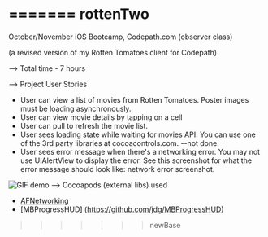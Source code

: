 
=======
rottenTwo
=========
October/November iOS Bootcamp, Codepath.com (observer class)

(a revised version of my Rotten Tomatoes client for Codepath)

--> Total time - 7 hours

--> Project User Stories

* User can view a list of movies from Rotten Tomatoes. Poster images must be loading asynchronously.
* User can view movie details by tapping on a cell
* User can pull to refresh the movie list.
* User sees loading state while waiting for movies API. You can use one of the 3rd party libraries at cocoacontrols.com.
--not done:
* User sees error message when there's a networking error. You may not use UIAlertView to display the error. See this screenshot for what the error message should look like: network error screenshot.

![GIF demo](rottenDemo.gif)
--> Cocoapods (external libs) used

* [AFNetworking](https://github.com/AFNetworking/AFNetworking)
* [MBProgressHUD] (https://github.com/jdg/MBProgressHUD)
>>>>>>> newBase
